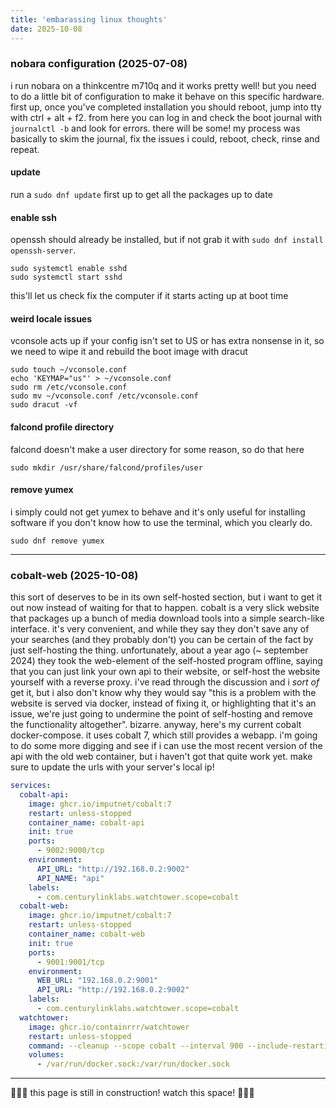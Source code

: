```yaml
---
title: 'embarassing linux thoughts'
date: 2025-10-08
---
```


### nobara configuration (2025-07-08)
i run nobara on a thinkcentre m710q and it works pretty well! but you need to do a little bit of configuration to make it behave on this specific hardware. first up, once you've completed installation you should reboot, jump into tty with ctrl + alt + f2. from here you can log in and check the boot journal with `journalctl -b` and look for errors. there will be some! my process was basically to skim the journal, fix the issues i could, reboot, check, rinse and repeat.

#### update
run a `sudo dnf update` first up to get all the packages up to date

#### enable ssh
openssh should already be installed, but if not grab it with `sudo dnf install openssh-server`. 

```
sudo systemctl enable sshd
sudo systemctl start sshd
```

this'll let us check fix the computer if it starts acting up at boot time

#### weird locale issues
vconsole acts up if your config isn't set to US or has extra nonsense in it, so we need to wipe it and rebuild the boot image with dracut

```
sudo touch ~/vconsole.conf
echo 'KEYMAP="us"' > ~/vconsole.conf
sudo rm /etc/vconsole.conf
sudo mv ~/vconsole.conf /etc/vconsole.conf
sudo dracut -vf
```

#### falcond profile directory
falcond doesn't make a user directory for some reason, so do that here

`sudo mkdir /usr/share/falcond/profiles/user`

#### remove yumex
i simply could not get yumex to behave and it's only useful for installing software if you don't know how to use the terminal, which you clearly do.

`sudo dnf remove yumex`

---

### cobalt-web (2025-10-08)
this sort of deserves to be in its own self-hosted section, but i want to get it out now instead of waiting for that to happen. cobalt is a very slick website that packages up a bunch of media download tools into a simple search-like interface. it's very convenient, and while they say they don't save any of your searches (and they probably don't) you can be certain of the fact by just self-hosting the thing. unfortunately, about a year ago (~ september 2024) they took the web-element of the self-hosted program offline, saying that you can just link your own api to their website, or self-host the website yourself with a reverse proxy. i've read through the discussion and i _sort of_ get it, but i also don't know why they would say "this is a problem with the website is served via docker, instead of fixing it, or highlighting that it's an issue, we're just going to undermine the point of self-hosting and remove the functionality altogether". bizarre. anyway, here's my current cobalt docker-compose. it uses cobalt 7, which still provides a webapp. i'm going to do some more digging and see if i can use the most recent version of the api with the old web container, but i haven't got that quite work yet. make sure to update the urls with your server's local ip!

```yml
services:
  cobalt-api:
    image: ghcr.io/imputnet/cobalt:7
    restart: unless-stopped
    container_name: cobalt-api
    init: true
    ports:
      - 9002:9000/tcp
    environment:
      API_URL: "http://192.168.0.2:9002"
      API_NAME: "api"
    labels:
      - com.centurylinklabs.watchtower.scope=cobalt
  cobalt-web:
    image: ghcr.io/imputnet/cobalt:7
    restart: unless-stopped
    container_name: cobalt-web
    init: true
    ports:
      - 9001:9001/tcp
    environment:
      WEB_URL: "192.168.0.2:9001"
      API_URL: "http://192.168.0.2:9002"
    labels:
      - com.centurylinklabs.watchtower.scope=cobalt
  watchtower:
    image: ghcr.io/containrrr/watchtower
    restart: unless-stopped
    command: --cleanup --scope cobalt --interval 900 --include-restarting
    volumes:
      - /var/run/docker.sock:/var/run/docker.sock
```

<!-- i've been using linux part-time for years now! i like to think of myself as pretty level headed about its strengths and weakenesses as someone who actually goes outside and is friends with people who aren't nerds, so i think this 

programs i like
aliases
dotfiles
fedora
servers
docker -->

---

🚧👷‍♂️ this page is still in construction! watch this space! 👷‍♀️🚧
